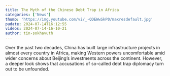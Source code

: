 ```yaml
---
title: The Myth of the Chinese Debt Trap in Africa
categories: ['News']
thumb: 'https://img.youtube.com/vi/_-QDEWwSkP0/maxresdefault.jpg'
pudate: 2024-07-14T16:12:55
videos: 2024-07-14-16-10-21
author: tin-sokhavuth
---
```

Over the past two decades, China has built large infrastructure projects in almost every country in Africa, making Western powers uncomfortable amid wider concerns about Beijing’s investments across the continent. However, a deeper look shows that accusations of so-called debt trap diplomacy turn out to be unfounded.